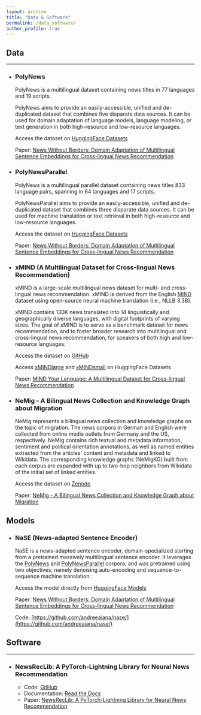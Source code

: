 ```yaml
---
layout: archive
title: "Data & Software"
permalink: /data_software/
author_profile: true
---
```


## Data
--------------------------

* ### PolyNews

  PolyNews is a multilingual dataset containing news titles in 77 languages and 19 scripts.

  PolyNews aims to provide an easily-accessible, unified and de-duplicated dataset that combines five disparate data sources. It can be used for domain adaptation of language models, language modeling, or text generation in both high-resource and low-resource languages.

  Access the dataset on [HuggingFace Datasets](https://huggingface.co/datasets/aiana94/polynews-parallel)

  Paper: [News Without Borders: Domain Adaptation of Multilingual Sentence Embeddings for Cross-lingual News Recommendation](https://arxiv.org/pdf/2406.12634)


* ### PolyNewsParallel

  PolyNews is a multilingual parallel dataset containing news titles 833 language pairs, spanning in 64 languages and 17 scripts.

  PolyNewsParallel aims to provide an easily-accessible, unified and de-duplicated dataset that combines three disparate data sources. It can be used for machine translation or text retrieval in both high-resource and low-resource languages.

  Access the dataset on [HuggingFace Datasets](https://huggingface.co/datasets/aiana94/polynews-parallel)

  Paper: [News Without Borders: Domain Adaptation of Multilingual Sentence Embeddings for Cross-lingual News Recommendation](https://arxiv.org/pdf/2406.12634)

* ### xMIND (A Multilingual Dataset for Cross-lingual News Recommendation)

  xMIND is a large-scale multilingual news dataset for multi- and cross-lingual news recommendation. xMIND is derived from the English [MIND](https://msnews.github.io/) dataset using open-source neural machine translation (i.e., NLLB 3.3B). 
  
  xMIND contains 130K news translated into 14 linguistically and geographically diverse languages, with digital footprints of varying sizes. The goal of xMIND is to serve as a benchmark dataset for news recommendation, and to foster broader research into multilingual and cross-lingual news recommendation, for speakers of both high and low-resource languages. 

  Access the dataset on [GitHub](https://github.com/andreeaiana/xMIND)

  Access [xMINDlarge](https://huggingface.co/datasets/aiana94/xMINDlarge) and [xMINDsmall](https://huggingface.co/datasets/aiana94/xMINDsmall) on HuggingFace Datasets
  
  Paper: [MIND Your Language: A Multilingual Dataset for Cross-lingual News Recommendation](https://arxiv.org/pdf/2403.17876v1.pdf)

* ### NeMig - A Bilingual News Collection and Knowledge Graph about Migration

  NeMig represents a bilingual news collection and knowledge graphs on the topic of migration. The news corpora in German and English were collected from online media outlets from Germany and the US, respectively. NeMIg contains rich textual and metadata information, sentiment and political orientation annotations, as well as named entities extracted from the articles' content and metadata and linked to Wikidata. The corresponding knowledge graphs (NeMigKG) built from each corpus are expanded with up to two-hop neighbors from Wikidata of the initial set of linked entities.

  Access the dataset on [Zenodo](https://zenodo.org/records/7908392)
  
  Paper: [NeMig - A Bilingual News Collection and Knowledge Graph about Migration](https://ceur-ws.org/Vol-3561/paper3.pdf)

## Models

* ### NaSE (News-adapted Sentence Encoder)

  NaSE is a news-adapted sentence encoder, domain-specialized starting from a pretrained massively multilingual sentence encoder. It leverages the [PolyNews](https://huggingface.co/datasets/aiana94/polynews) and [PolyNewsParallel](https://huggingface.co/datasets/aiana94/polynews-parallel) corpora, and was pretrained using two objectives, namely denoising auto-encoding and sequence-to-sequence machine translation. 

  Access the model directly from [HuggingFace Models](https://huggingface.co/aiana94/NaSE)

  Paper: [News Without Borders: Domain Adaptation of Multilingual Sentence Embeddings for Cross-lingual News Recommendation](https://arxiv.org/pdf/2406.12634)
  
  Code: [https://github.com/andreeaiana/nase/](https://github.com/andreeaiana/nase/)

## Software
-----------

* ### NewsRecLib: A PyTorch-Lightning Library for Neural News Recommendation
  * Code: [GitHub](https://github.com/andreeaiana/newsreclib)
  * Documentation: [Read the Docs](https://newsreclib.readthedocs.io/en/latest/)
  * Paper: [NewsRecLib: A PyTorch-Lightning Library for Neural News Recommendation](https://aclanthology.org/2023.emnlp-demo.26/)
  
